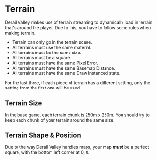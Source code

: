 # Terrain

Derail Valley makes use of terrain streaming to dynamically load in terrain that's around the player.
Due to this, you have to follow some rules when making terrain.

- Terrain can only go in the terrain scene.
- All terrains must use the same material.
- All terrains must be the same size.
- All terrains must be a square.
- All terrains must have the same Pixel Error.
- All terrains must have the same Basemap Distance.
- All terrains must have the same Draw Instanced state.

For the last three, if each piece of terrain has a different setting, only the setting from the first one will be used.

## Terrain Size

In the base game, each terrain chunk is 250m x 250m.
You should try to keep each chunk of your terrain around the same size.

## Terrain Shape & Position

Due to the way Derail Valley handles maps, your map ***must*** be a perfect square, with the bottom left corner at 0, 0.
